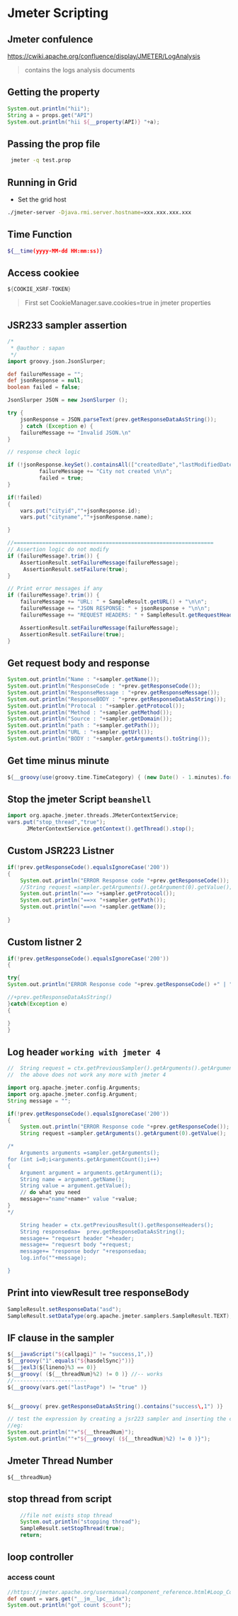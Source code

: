 # Jmeter Scripting 

## Jmeter confulence
https://cwiki.apache.org/confluence/display/JMETER/LogAnalysis
> contains the logs analysis documents

## Getting the property
```groovy
System.out.println("hii");
String a = props.get("API")
System.out.println("hii ${__property(API)} "+a);
```

## Passing the prop file

```bash
 jmeter -q test.prop 
```

## Running in Grid
* Set the grid host
```bash
./jmeter-server -Djava.rmi.server.hostname=xxx.xxx.xxx.xxx
```

## Time Function
```bash
${__time(yyyy-MM-dd HH:mm:ss)}
```

## Access cookiee 
```groovy
${COOKIE_XSRF-TOKEN}
```
> First set CookieManager.save.cookies=true  in jmeter properties

## JSR233 sampler assertion
```groovy
/*
 * @author : sapan
 */
import groovy.json.JsonSlurper;

def failureMessage = "";
def jsonResponse = null;
boolean failed = false;

JsonSlurper JSON = new JsonSlurper ();

try {
    jsonResponse = JSON.parseText(prev.getResponseDataAsString());
    } catch (Exception e) {
    failureMessage += "Invalid JSON.\n"
}

// response check logic 

if (!jsonResponse.keySet().containsAll(["createdDate","lastModifiedDate","name","id","companyId"] )) {
          failureMessage += "City not created \n\n";
          failed = true;
}

if(!failed)
{
	vars.put("cityid",""+jsonResponse.id);
	vars.put("cityname",""+jsonResponse.name);

}

//===============================================================
// Assertion logic do not modify
if (failureMessage?.trim()) {
	AssertionResult.setFailureMessage(failureMessage);
     AssertionResult.setFailure(true);    
}

// Print error messages if any
if (failureMessage?.trim()) {
    failureMessage += "URL: " + SampleResult.getURL() + "\n\n";     
    failureMessage += "JSON RESPONSE: " + jsonResponse + "\n\n";
    failureMessage += "REQUEST HEADERS: " + SampleResult.getRequestHeaders() + "\n\n";

    AssertionResult.setFailureMessage(failureMessage);
    AssertionResult.setFailure(true);    
}
```

## Get request body and response
```groovy
System.out.println("Name : "+sampler.getName());
System.out.println("ResponseCode : "+prev.getResponseCode());
System.out.println("ResponseMessage : "+prev.getResponseMessage());
System.out.println("ResponseBODY : "+prev.getResponseDataAsString());
System.out.println("Protocal : "+sampler.getProtocol());
System.out.println("Method : "+sampler.getMethod());
System.out.println("Source : "+sampler.getDomain());
System.out.println("path : "+sampler.getPath());
System.out.println("URL : "+sampler.getUrl());
System.out.println("BODY : "+sampler.getArguments().toString());
```

## Get time minus minute
```groovy
${__groovy(use(groovy.time.TimeCategory) { (new Date() - 1.minutes).format('yyyy-MM-dd HH:mm:ss') })}
```

## Stop the jmeter Script `beanshell`
```groovy
import org.apache.jmeter.threads.JMeterContextService;
vars.put("stop_thread","true");
      JMeterContextService.getContext().getThread().stop();
```
## Custom JSR223 Listner
```groovy
if(!prev.getResponseCode().equalsIgnoreCase('200'))
{
	System.out.println("ERROR Response code "+prev.getResponseCode());
	//String request =sampler.getArguments().getArgument(0).getValue();
	System.out.println("==> "+sampler.getProtocol());
	System.out.println("==>x "+sampler.getPath());
	System.out.println("==>n "+sampler.getName());
	
}
```
## Custom listner 2
```groovy
if(!prev.getResponseCode().equalsIgnoreCase('200'))
{

try{
System.out.println("ERROR Response code "+prev.getResponseCode() +" | "+ prev.getURL() +" | " + " | "+ sampler.getArguments());

//+prev.getResponseDataAsString()
}catch(Exception e)
{

}
}
```


## Log header `working with jmeter 4`
```groovy
//  String request = ctx.getPreviousSampler().getArguments().getArgument(0).getValue();
//  the above does not work any more with jmeter 4

import org.apache.jmeter.config.Arguments;
import org.apache.jmeter.config.Argument;
String message = "";

if(!prev.getResponseCode().equalsIgnoreCase('200'))
{
	System.out.println("ERROR Response code "+prev.getResponseCode());
	String request =sampler.getArguments().getArgument(0).getValue();

/* 
	Arguments arguments =sampler.getArguments();
for (int i=0;i<arguments.getArgumentCount();i++)
{
    Argument argument = arguments.getArgument(i);
    String name = argument.getName();
    String value = argument.getValue();
    // do what you need
    message+="name"+name+" value "+value;
}
*/

	String header = ctx.getPreviousResult().getResponseHeaders();
	String responsedaa=  prev.getResponseDataAsString();
	message+= "requesrt header "+header;
	message+= "requesrt body "+request;	
	message+= "response bodyr "+responsedaa;
	log.info(""+message);

}
```

## Print into viewResult tree responseBody
```groovy
SampleResult.setResponseData("asd");
SampleResult.setDataType(org.apache.jmeter.samplers.SampleResult.TEXT);
```
## IF clause in the sampler
```groovy
${__javaScript("${callpagi}" != "success,1",)}
${__groovy("1".equals("${hasdelSync}"))}
${__jexl3(${lineno}%3 == 0)}
${__groovy( (${__threadNum}%2) != 0 )} //-- works
//-----------------------
${__groovy(vars.get("lastPage") != "true" )}


${__groovy( prev.getResponseDataAsString().contains("success\,1") )}

// test the expression by creating a jsr223 sampler and inserting the code
//eg:
System.out.println(""+"${__threadNum}");
System.out.println(""+"${__groovy( (${__threadNum}%2) != 0 )}");
```

## Jmeter Thread Number
```
${__threadNum}
```

## stop thread from script
```java
	//file not exists stop thread
	System.out.println("stopping thread");
	SampleResult.setStopThread(true);
	return;
```

## loop controller 
### access count
```groovy
//https://jmeter.apache.org/usermanual/component_reference.html#Loop_Controller
def count = vars.get("__jm__lpc__idx");
System.out.println("got count $count");
```



